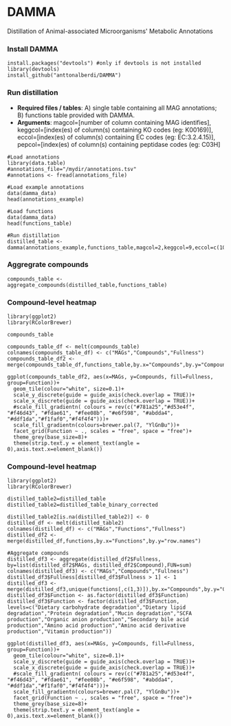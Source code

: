 # DAMMA
Distillation of Animal-associated Microorganisms' Metabolic Annotations

### Install DAMMA
```
install.packages("devtools") #only if devtools is not installed
library(devtools)
install_github("anttonalberdi/DAMMA")
```

### Run distillation
- **Required files / tables**: A) single table containing all MAG annotations; B) functions table provided with DAMMA.
- **Arguments**: magcol=[number of column containing MAG identifies], keggcol=[index(es) of column(s) containing KO codes (eg: K00169)], eccol=[index(es) of column(s) containing EC codes (eg: EC:3.2.4.15)], pepcol=[index(es) of column(s) containing peptidase codes (eg: C03H]

```
#Load annotations
library(data.table)
#annotations_file="/mydir/annotations.tsv"
#annotations <- fread(annotations_file)

#Load example annotations
data(damma_data)
head(annotations_example)

#Load functions
data(damma_data)
head(functions_table)

#Run distillation
distilled_table <- damma(annotations_example,functions_table,magcol=2,keggcol=9,eccol=c(10,19),pepcol=12)
```

### Aggregrate compounds
```
compounds_table <- aggregate_compounds(distilled_table,functions_table)
```

### Compound-level heatmap
```
library(ggplot2)
library(RColorBrewer)

compounds_table

compounds_table_df <- melt(compounds_table)
colnames(compounds_table_df) <- c("MAGs","Compounds","Fullness")
compounds_table_df2 <- merge(compounds_table_df,functions_table,by.x="Compounds",by.y="Compound")

ggplot(compounds_table_df2, aes(x=MAGs, y=Compounds, fill=Fullness, group=Function))+
  geom_tile(colour="white", size=0.1)+
  scale_y_discrete(guide = guide_axis(check.overlap = TRUE))+
  scale_x_discrete(guide = guide_axis(check.overlap = TRUE))+
  #scale_fill_gradientn( colours = rev(c("#781a25","#d53e4f", "#f46d43", "#fdae61", "#fee08b", "#e6f598", "#abdda4", "#ddf1da","#f1faf0","#f4f4f4")))+
  scale_fill_gradientn(colours=brewer.pal(7, "YlGnBu"))+
  facet_grid(Function ~ ., scales = "free", space = "free")+
  theme_grey(base_size=8)+
  theme(strip.text.y = element_text(angle = 0),axis.text.x=element_blank())
```

### Compound-level heatmap
```
library(ggplot2)
library(RColorBrewer)

distilled_table2=distilled_table
distilled_table2=distilled_table_binary_corrected

distilled_table2[is.na(distilled_table2)] <- 0
distilled_df <- melt(distilled_table2)
colnames(distilled_df) <- c("MAGs","Functions","Fullness")
distilled_df2 <- merge(distilled_df,functions,by.x="Functions",by.y="row.names")

#Aggregate compounds
distilled_df3 <- aggregate(distilled_df2$Fullness, by=list(distilled_df2$MAGs, distilled_df2$Compound),FUN=sum)
colnames(distilled_df3) <- c("MAGs","Compounds","Fullness")
distilled_df3$Fullness[distilled_df3$Fullness > 1] <- 1
distilled_df3 <- merge(distilled_df3,unique(functions[,c(1,3)]),by.x="Compounds",by.y="Compound")
distilled_df3$Function <- as.factor(distilled_df3$Function)
distilled_df3$Function <- factor(distilled_df3$Function, levels=c("Dietary carbohydrate degradation","Dietary lipid degradation","Protein degradation","Mucin degradation","SCFA production","Organic anion production","Secondary bile acid production","Amino acid production","Amino acid derivative production","Vitamin production"))

ggplot(distilled_df3, aes(x=MAGs, y=Compounds, fill=Fullness, group=Function))+
  geom_tile(colour="white", size=0.1)+
  scale_y_discrete(guide = guide_axis(check.overlap = TRUE))+
  scale_x_discrete(guide = guide_axis(check.overlap = TRUE))+
  #scale_fill_gradientn( colours = rev(c("#781a25","#d53e4f", "#f46d43", "#fdae61", "#fee08b", "#e6f598", "#abdda4", "#ddf1da","#f1faf0","#f4f4f4")))+
  scale_fill_gradientn(colours=brewer.pal(7, "YlGnBu"))+
  facet_grid(Function ~ ., scales = "free", space = "free")+
  theme_grey(base_size=8)+
  theme(strip.text.y = element_text(angle = 0),axis.text.x=element_blank())

```
